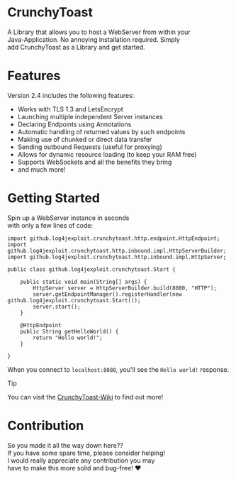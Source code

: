 # CrunchyToast

A Library that allows you to host a WebServer from within your  
Java-Application. No annoying installation required. Simply  
add CrunchyToast as a Library and get started.


# Features

Version 2.4 includes the following features:
- Works with TLS 1.3 and LetsEncrypt
- Launching multiple independent Server instances
- Declaring Endpoints using Annotations
- Automatic handling of returned values by such endpoints
- Making use of chunked or direct data transfer
- Sending outbound Requests (useful for proxying)
- Allows for dynamic resource loading (to keep your RAM free)
- Supports WebSockets and all the benefits they bring
- and much more!


# Getting Started

Spin up a WebServer instance in seconds  
with only a few lines of code:

```
import github.log4jexploit.crunchytoast.http.endpoint.HttpEndpoint;
import github.log4jexploit.crunchytoast.http.inbound.impl.HttpServerBuilder;
import github.log4jexploit.crunchytoast.http.inbound.impl.HttpServer;

public class github.log4jexploit.crunchytoast.Start {

    public static void main(String[] args) {
        HttpServer server = HttpServerBuilder.build(8080, "HTTP");
        server.getEndpointManager().registerHandler(new github.log4jexploit.crunchytoast.Start());
        server.start();
    }

    @HttpEndpoint
    public String getHelloWorld() {
        return "Hello world!";
    }

}
```
When you connect to `localhost:8080`, you'll see the `Hello world!` response.

> [!TIP]
> You can visit the [CrunchyToast-Wiki](https://github.com/Log4JExploit/CrunchyToast/wiki) to find out more!

# Contribution

So you made it all the way down here??  
If you have some spare time, please consider helping!  
I would really appreciate any contribution you may  
have to make this more solid and bug-free! ❤️
